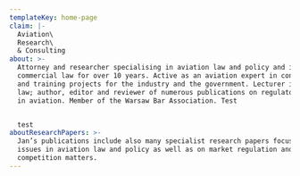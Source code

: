 ```yaml
---
templateKey: home-page
claim: |-
  Aviation\
  Research\
  & Consulting
about: >-
  Attorney and researcher specialising in aviation law and policy and in
  commercial law for over 10 years. Active as an aviation expert in consulting
  and training projects for the industry and the government. Lecturer in air
  law; author, editor and reviewer of numerous publications on regulatory issues
  in aviation. Member of the Warsaw Bar Association. Test


  test
aboutResearchPapers: >-
  Jan’s publications include also many specialist research papers focused on key
  issues in aviation law and policy as well as on market regulation and fair
  competition matters.
---
```


